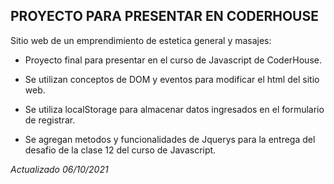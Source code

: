## **PROYECTO PARA PRESENTAR EN CODERHOUSE**

Sitio web de un emprendimiento de estetica general y masajes:

  * Proyecto final para presentar en el curso de Javascript de CoderHouse. 
  * Se utilizan conceptos de DOM y eventos para modificar el html del sitio web.
  * Se utiliza localStorage para almacenar datos ingresados en el formulario de registrar.

  * Se agregan metodos y funcionalidades de Jquerys para la entrega del desafio de la clase 12 del curso de Javascript.
  

  
_Actualizado 06/10/2021_

